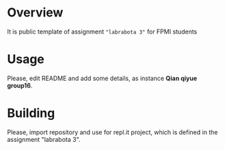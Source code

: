 # Overview

It is public template of assignment `"labrabota 3"` for FPMI students

# Usage

Please, edit README and add some details, as instance **Qian qiyue group16**.

# Building

Please, import repository and use for repl.it project, which is defined in the assignment "labrabota 3".
